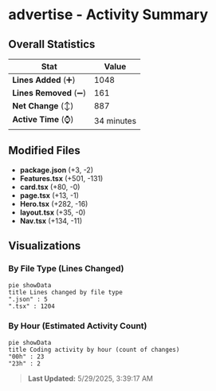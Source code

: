 # advertise - Activity Summary 

## Overall Statistics

| Stat                   | Value                                                             |
| ---------------------- | ----------------------------------------------------------------- |
| **Lines Added** (➕)   | 1048                                          |
| **Lines Removed** (➖) | 161                                        |
| **Net Change** (↕)    | 887                |
| **Active Time** (⌚)   | 34 minutes |


## Modified Files
- **package.json** (+3, -2)
- **Features.tsx** (+501, -131)
- **card.tsx** (+80, -0)
- **page.tsx** (+13, -1)
- **Hero.tsx** (+282, -16)
- **layout.tsx** (+35, -0)
- **Nav.tsx** (+134, -11)

## Visualizations

### By File Type (Lines Changed)

```mermaid
pie showData
title Lines changed by file type
".json" : 5
".tsx" : 1204
```

### By Hour (Estimated Activity Count)

```mermaid
pie showData
title Coding activity by hour (count of changes)
"00h" : 23
"23h" : 2
```


> **Last Updated:** 5/29/2025, 3:39:17 AM